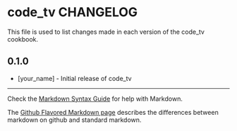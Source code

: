 code_tv CHANGELOG
=================

This file is used to list changes made in each version of the code_tv cookbook.

0.1.0
-----
- [your_name] - Initial release of code_tv

- - -
Check the [Markdown Syntax Guide](http://daringfireball.net/projects/markdown/syntax) for help with Markdown.

The [Github Flavored Markdown page](http://github.github.com/github-flavored-markdown/) describes the differences between markdown on github and standard markdown.
